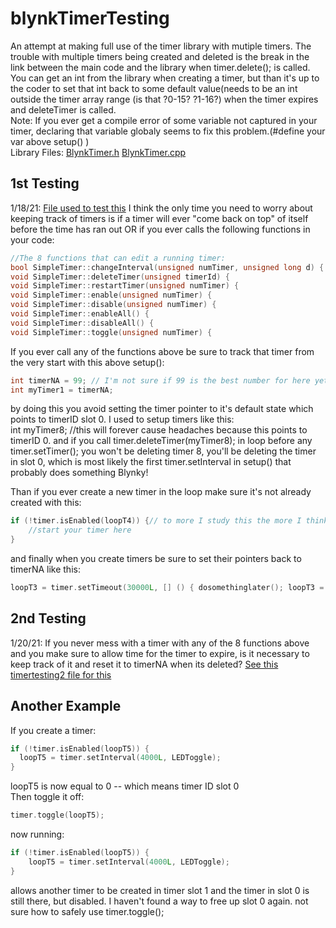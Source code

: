 # blynkTimerTesting
An attempt at making full use of the timer library with mutiple timers. The trouble with multiple timers being created and deleted is the break in the link between the main code and the library when timer.delete(); is called.
You can get an int from the library when creating a timer, but than it's up to the coder to set that int back to some default value(needs to be an int outside the timer array range (is that ?0-15? ?1-16?) when the timer expires and deleteTimer is called.  
Note: If you ever get a compile error of some variable not captured in your timer, declaring that variable globaly seems to fix this problem.(#define your var above setup() )  
Library Files:
[BlynkTimer.h](https://github.com/blynkkk/blynk-library/blob/master/src/Blynk/BlynkTimer.h)
[BlynkTimer.cpp](https://github.com/blynkkk/blynk-library/blob/master/src/utility/BlynkTimer.cpp)  

## 1st Testing
1/18/21: [File used to test this](https://github.com/lsfarm/blynkTimerTesting/blob/main/timertesting.ino) I think the only time you need to worry about keeping track of timers is if a timer will ever "come back on top" of itself before the time has ran out OR if you ever calls the following functions in your code:  
```cpp
//The 8 functions that can edit a running timer:
bool SimpleTimer::changeInterval(unsigned numTimer, unsigned long d) {  
void SimpleTimer::deleteTimer(unsigned timerId) {  
void SimpleTimer::restartTimer(unsigned numTimer) {  
void SimpleTimer::enable(unsigned numTimer) {  
void SimpleTimer::disable(unsigned numTimer) {  
void SimpleTimer::enableAll() {  
void SimpleTimer::disableAll() {  
void SimpleTimer::toggle(unsigned numTimer) {  
```
If you ever call any of the functions above be sure to track that timer from the very start with this above setup():  
```c
int timerNA = 99; // I'm not sure if 99 is the best number for here yet.  
int myTimer1 = timerNA;  
```
by doing this you avoid setting the timer pointer to it's default state which points to timerID slot 0. I used to setup timers like this:  
int myTimer8; //this will forever cause headaches because this points to timerID 0. and if you call timer.deleteTimer(myTimer8); in loop before any timer.setTimer(); you won't be deleting timer 8, you'll be deleting the timer in slot 0, which is most likely the first timer.setInterval in setup() that probably does something Blynky!  

Than if you ever create a new timer in the loop make sure it's not already created with this:  
```cpp
if (!timer.isEnabled(loopT4)) {// to more I study this the more I think an if like this is all thats needed               
    //start your timer here
}  
```
and finally when you create timers be sure to set their pointers back to timerNA like this:  
```cpp
loopT3 = timer.setTimeout(30000L, [] () { dosomethinglater(); loopT3 = timerNA;  } );
```  
## 2nd Testing  
1/20/21: If you never mess with a timer with any of the 8 functions above and you make sure to allow time for the timer to expire, is it necessary to keep track of it and reset it to timerNA when its deleted? [See this timertesting2 file for this](https://github.com/lsfarm/blynkTimerTesting/blob/main/timertesting2.ino)

## Another Example  
If you create a timer:  
```cpp
if (!timer.isEnabled(loopT5)) {  
  loopT5 = timer.setInterval(4000L, LEDToggle);  
}
```
loopT5 is now equal to 0 -- which means timer ID slot 0  
Then toggle it off:  
```cpp
timer.toggle(loopT5);  
```
now running:  
```cpp
if (!timer.isEnabled(loopT5)) {  
    loopT5 = timer.setInterval(4000L, LEDToggle);  
}  
```
allows another timer to be created in timer slot 1 and the timer in slot 0 is still there, but disabled. I haven't found a way to free up slot 0 again.
not sure how to safely use timer.toggle();
